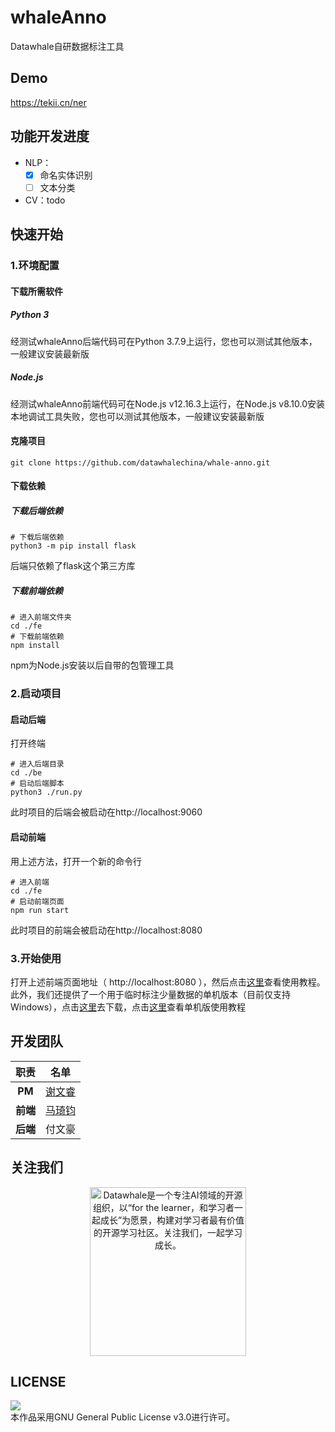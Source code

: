 # whaleAnno
Datawhale自研数据标注工具

## Demo
https://tekii.cn/ner

## 功能开发进度
- NLP：
  - [x] 命名实体识别
  - [ ] 文本分类
- CV：todo 

## 快速开始
### 1.环境配置
#### 下载所需软件
##### Python 3
经测试whaleAnno后端代码可在Python 3.7.9上运行，您也可以测试其他版本，一般建议安装最新版

##### Node.js
经测试whaleAnno前端代码可在Node.js v12.16.3上运行，在Node.js v8.10.0安装本地调试工具失败，您也可以测试其他版本，一般建议安装最新版

#### 克隆项目
```shell
git clone https://github.com/datawhalechina/whale-anno.git
```
#### 下载依赖
##### 下载后端依赖
```shell
# 下载后端依赖
python3 -m pip install flask
```
后端只依赖了flask这个第三方库

##### 下载前端依赖
```shell
# 进入前端文件夹
cd ./fe
# 下载前端依赖
npm install
```
npm为Node.js安装以后自带的包管理工具

### 2.启动项目
#### 启动后端
打开终端
```shell
# 进入后端目录
cd ./be
# 启动后端脚本
python3 ./run.py
```
此时项目的后端会被启动在http://localhost:9060

#### 启动前端
用上述方法，打开一个新的命令行
```shell
# 进入前端
cd ./fe
# 启动前端页面
npm run start
```
此时项目的前端会被启动在http://localhost:8080

### 3.开始使用
打开上述前端页面地址（ http://localhost:8080 ），然后点击[这里](https://www.bilibili.com/video/BV1v64y197iA?p=2)查看使用教程。此外，我们还提供了一个用于临时标注少量数据的单机版本（目前仅支持Windows），点击[这里](https://github.com/datawhalechina/whale-anno/releases)去下载，点击[这里](https://www.bilibili.com/video/BV1v64y197iA?p=1)查看单机版使用教程


## 开发团队
| 职责 | 名单 |
| :---: | :---: |
| **PM** | [谢文睿](https://github.com/Sm1les) |
| **前端** | [马琦钧](https://github.com/Skypow2012) |
| **后端** | 付文豪 |

## 关注我们
<div align=center>
<img src="https://raw.githubusercontent.com/datawhalechina/pumpkin-book/master/res/qrcode.jpeg" width = "250" height = "270" alt="Datawhale是一个专注AI领域的开源组织，以“for the learner，和学习者一起成长”为愿景，构建对学习者最有价值的开源学习社区。关注我们，一起学习成长。">
</div>

## LICENSE
<img style="border-width:0" src="https://img.shields.io/badge/license-GPL--3.0-lightgrey" /><br />本作品采用GNU General Public License v3.0进行许可。